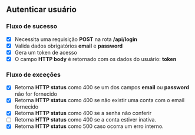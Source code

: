 ## Autenticar usuário

### Fluxo de sucesso

 - [x] Necessita uma requisição **POST** na rota **/api/login**
 - [x] Valida dados obrigatórios **email** e **password**
 - [x] Gera um token de acesso
 - [x] O campo **HTTP body** é retornado com os dados do usuário: **token**

### Fluxo de exceções

 - [x] Retorna **HTTP status** como 400 se um dos campos **email** ou **password** não for fornecido
 - [x] Retorna **HTTP status** como 400 se não existir uma conta com o email fornecido
 - [x] Retorna **HTTP status** como 400 se a senha não conferir
 - [ ] Retorna **HTTP status** como 400 se a conta estiver inativa.
 - [x] Retorna **HTTP status** como 500 caso ocorra um erro interno.